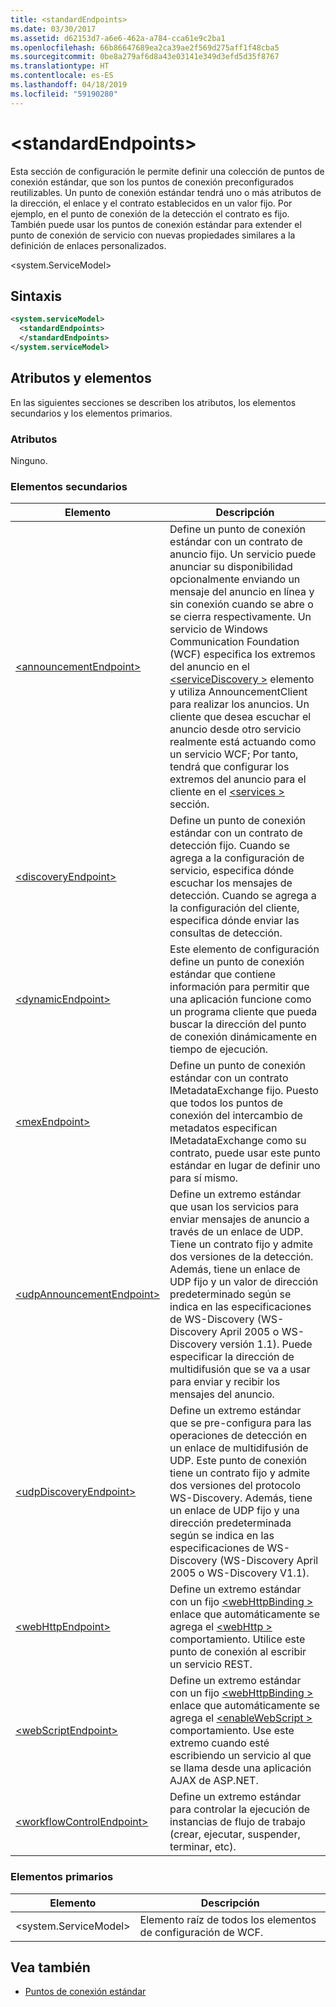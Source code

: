 ```yaml
---
title: <standardEndpoints>
ms.date: 03/30/2017
ms.assetid: d62153d7-a6e6-462a-a784-cca61e9c2ba1
ms.openlocfilehash: 66b86647689ea2ca39ae2f569d275aff1f48cba5
ms.sourcegitcommit: 0be8a279af6d8a43e03141e349d3efd5d35f8767
ms.translationtype: HT
ms.contentlocale: es-ES
ms.lasthandoff: 04/18/2019
ms.locfileid: "59190280"
---
```

# <a name="standardendpoints"></a>\<standardEndpoints>
Esta sección de configuración le permite definir una colección de puntos de conexión estándar, que son los puntos de conexión preconfigurados reutilizables. Un punto de conexión estándar tendrá uno o más atributos de la dirección, el enlace y el contrato establecidos en un valor fijo. Por ejemplo, en el punto de conexión de la detección el contrato es fijo. También puede usar los puntos de conexión estándar para extender el punto de conexión de servicio con nuevas propiedades similares a la definición de enlaces personalizados.  
  
 \<system.ServiceModel>  
  
## <a name="syntax"></a>Sintaxis  
  
```xml  
<system.serviceModel>
  <standardEndpoints>
  </standardEndpoints>
</system.serviceModel>
```  
  
## <a name="attributes-and-elements"></a>Atributos y elementos  
 En las siguientes secciones se describen los atributos, los elementos secundarios y los elementos primarios.  
  
### <a name="attributes"></a>Atributos  
 Ninguno.  
  
### <a name="child-elements"></a>Elementos secundarios  
  
|Elemento|Descripción|  
|-------------|-----------------|  
|[\<announcementEndpoint>](announcementendpoint.md)|Define un punto de conexión estándar con un contrato de anuncio fijo. Un servicio puede anunciar su disponibilidad opcionalmente enviando un mensaje del anuncio en línea y sin conexión cuando se abre o se cierra respectivamente. Un servicio de Windows Communication Foundation (WCF) especifica los extremos del anuncio en el [ \<serviceDiscovery >](servicediscovery.md) elemento y utiliza AnnouncementClient para realizar los anuncios. Un cliente que desea escuchar el anuncio desde otro servicio realmente está actuando como un servicio WCF; Por tanto, tendrá que configurar los extremos del anuncio para el cliente en el [ \<services >](services.md) sección.|  
|[\<discoveryEndpoint>](discoveryendpoint.md)|Define un punto de conexión estándar con un contrato de detección fijo. Cuando se agrega a la configuración de servicio, especifica dónde escuchar los mensajes de detección. Cuando se agrega a la configuración del cliente, especifica dónde enviar las consultas de detección.|  
|[\<dynamicEndpoint>](dynamicendpoint.md)|Este elemento de configuración define un punto de conexión estándar que contiene información para permitir que una aplicación funcione como un programa cliente que pueda buscar la dirección del punto de conexión dinámicamente en tiempo de ejecución.|  
|[\<mexEndpoint>](mexendpoint.md)|Define un punto de conexión estándar con un contrato IMetadataExchange fijo. Puesto que todos los puntos de conexión del intercambio de metadatos especifican IMetadataExchange como su contrato, puede usar este punto estándar en lugar de definir uno para sí mismo.|  
|[\<udpAnnouncementEndpoint>](udpannouncementendpoint.md)|Define un extremo estándar que usan los servicios para enviar mensajes de anuncio a través de un enlace de UDP. Tiene un contrato fijo y admite dos versiones de la detección. Además, tiene un enlace de UDP fijo y un valor de dirección predeterminado según se indica en las especificaciones de WS-Discovery (WS-Discovery April 2005 o WS-Discovery versión 1.1). Puede especificar la dirección de multidifusión que se va a usar para enviar y recibir los mensajes del anuncio.|  
|[\<udpDiscoveryEndpoint>](udpdiscoveryendpoint.md)|Define un extremo estándar que se pre-configura para las operaciones de detección en un enlace de multidifusión de UDP. Este punto de conexión tiene un contrato fijo y admite dos versiones del protocolo WS-Discovery. Además, tiene un enlace de UDP fijo y una dirección predeterminada según se indica en las especificaciones de WS-Discovery (WS-Discovery April 2005 o WS-Discovery V1.1).|  
|[\<webHttpEndpoint>](webhttpendpoint.md)|Define un extremo estándar con un fijo [ \<webHttpBinding >](webhttpbinding.md) enlace que automáticamente se agrega el [ \<webHttp >](webhttp.md) comportamiento. Utilice este punto de conexión al escribir un servicio REST.|  
|[\<webScriptEndpoint>](webscriptendpoint.md)|Define un extremo estándar con un fijo [ \<webHttpBinding >](webhttpbinding.md) enlace que automáticamente se agrega el [ \<enableWebScript >](enablewebscript.md) comportamiento. Use este extremo cuando esté escribiendo un servicio al que se llama desde una aplicación AJAX de ASP.NET.|  
|[\<workflowControlEndpoint>](workflowcontrolendpoint.md)|Define un extremo estándar para controlar la ejecución de instancias de flujo de trabajo (crear, ejecutar, suspender, terminar, etc).|  
  
### <a name="parent-elements"></a>Elementos primarios  
  
|Elemento|Descripción|  
|-------------|-----------------|  
|\<system.ServiceModel>|Elemento raíz de todos los elementos de configuración de WCF.|  
  
## <a name="see-also"></a>Vea también

- [Puntos de conexión estándar](../../../../../docs/framework/wcf/feature-details/standard-endpoints.md)
